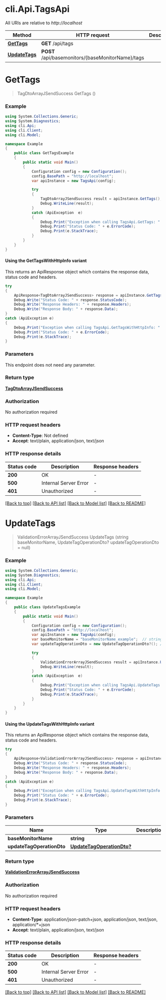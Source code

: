 # cli.Api.TagsApi

All URIs are relative to *http://localhost*

| Method | HTTP request | Description |
|--------|--------------|-------------|
| [**GetTags**](TagsApi.md#gettags) | **GET** /api/tags |  |
| [**UpdateTags**](TagsApi.md#updatetags) | **POST** /api/basemonitors/{baseMonitorName}/tags |  |

<a id="gettags"></a>
# **GetTags**
> TagDtoArrayJSendSuccess GetTags ()



### Example
```csharp
using System.Collections.Generic;
using System.Diagnostics;
using cli.Api;
using cli.Client;
using cli.Model;

namespace Example
{
    public class GetTagsExample
    {
        public static void Main()
        {
            Configuration config = new Configuration();
            config.BasePath = "http://localhost";
            var apiInstance = new TagsApi(config);

            try
            {
                TagDtoArrayJSendSuccess result = apiInstance.GetTags();
                Debug.WriteLine(result);
            }
            catch (ApiException  e)
            {
                Debug.Print("Exception when calling TagsApi.GetTags: " + e.Message);
                Debug.Print("Status Code: " + e.ErrorCode);
                Debug.Print(e.StackTrace);
            }
        }
    }
}
```

#### Using the GetTagsWithHttpInfo variant
This returns an ApiResponse object which contains the response data, status code and headers.

```csharp
try
{
    ApiResponse<TagDtoArrayJSendSuccess> response = apiInstance.GetTagsWithHttpInfo();
    Debug.Write("Status Code: " + response.StatusCode);
    Debug.Write("Response Headers: " + response.Headers);
    Debug.Write("Response Body: " + response.Data);
}
catch (ApiException e)
{
    Debug.Print("Exception when calling TagsApi.GetTagsWithHttpInfo: " + e.Message);
    Debug.Print("Status Code: " + e.ErrorCode);
    Debug.Print(e.StackTrace);
}
```

### Parameters
This endpoint does not need any parameter.
### Return type

[**TagDtoArrayJSendSuccess**](TagDtoArrayJSendSuccess.md)

### Authorization

No authorization required

### HTTP request headers

 - **Content-Type**: Not defined
 - **Accept**: text/plain, application/json, text/json


### HTTP response details
| Status code | Description | Response headers |
|-------------|-------------|------------------|
| **200** | OK |  -  |
| **500** | Internal Server Error |  -  |
| **401** | Unauthorized |  -  |

[[Back to top]](#) [[Back to API list]](../README.md#documentation-for-api-endpoints) [[Back to Model list]](../README.md#documentation-for-models) [[Back to README]](../README.md)

<a id="updatetags"></a>
# **UpdateTags**
> ValidationErrorArrayJSendSuccess UpdateTags (string baseMonitorName, UpdateTagOperationDto? updateTagOperationDto = null)



### Example
```csharp
using System.Collections.Generic;
using System.Diagnostics;
using cli.Api;
using cli.Client;
using cli.Model;

namespace Example
{
    public class UpdateTagsExample
    {
        public static void Main()
        {
            Configuration config = new Configuration();
            config.BasePath = "http://localhost";
            var apiInstance = new TagsApi(config);
            var baseMonitorName = "baseMonitorName_example";  // string | 
            var updateTagOperationDto = new UpdateTagOperationDto?(); // UpdateTagOperationDto? |  (optional) 

            try
            {
                ValidationErrorArrayJSendSuccess result = apiInstance.UpdateTags(baseMonitorName, updateTagOperationDto);
                Debug.WriteLine(result);
            }
            catch (ApiException  e)
            {
                Debug.Print("Exception when calling TagsApi.UpdateTags: " + e.Message);
                Debug.Print("Status Code: " + e.ErrorCode);
                Debug.Print(e.StackTrace);
            }
        }
    }
}
```

#### Using the UpdateTagsWithHttpInfo variant
This returns an ApiResponse object which contains the response data, status code and headers.

```csharp
try
{
    ApiResponse<ValidationErrorArrayJSendSuccess> response = apiInstance.UpdateTagsWithHttpInfo(baseMonitorName, updateTagOperationDto);
    Debug.Write("Status Code: " + response.StatusCode);
    Debug.Write("Response Headers: " + response.Headers);
    Debug.Write("Response Body: " + response.Data);
}
catch (ApiException e)
{
    Debug.Print("Exception when calling TagsApi.UpdateTagsWithHttpInfo: " + e.Message);
    Debug.Print("Status Code: " + e.ErrorCode);
    Debug.Print(e.StackTrace);
}
```

### Parameters

| Name | Type | Description | Notes |
|------|------|-------------|-------|
| **baseMonitorName** | **string** |  |  |
| **updateTagOperationDto** | [**UpdateTagOperationDto?**](UpdateTagOperationDto?.md) |  | [optional]  |

### Return type

[**ValidationErrorArrayJSendSuccess**](ValidationErrorArrayJSendSuccess.md)

### Authorization

No authorization required

### HTTP request headers

 - **Content-Type**: application/json-patch+json, application/json, text/json, application/*+json
 - **Accept**: text/plain, application/json, text/json


### HTTP response details
| Status code | Description | Response headers |
|-------------|-------------|------------------|
| **200** | OK |  -  |
| **500** | Internal Server Error |  -  |
| **401** | Unauthorized |  -  |

[[Back to top]](#) [[Back to API list]](../README.md#documentation-for-api-endpoints) [[Back to Model list]](../README.md#documentation-for-models) [[Back to README]](../README.md)

